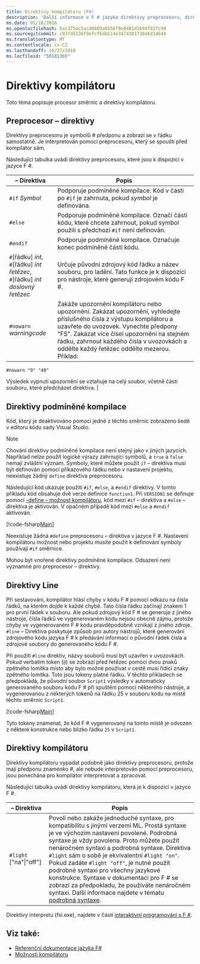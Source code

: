 ```yaml
---
title: Direktivy kompilátoru (F#)
description: 'Další informace o F # jazyka direktivy preprocesoru, direktivy podmíněné kompilace, direktivy line a direktivy kompilátoru.'
ms.date: 05/16/2016
ms.openlocfilehash: 5ac375ac5acd0609a6556f9e0481d169df827c98
ms.sourcegitcommit: c93fd5139f9efcf6db514e3474301738a6d1d649
ms.translationtype: MT
ms.contentlocale: cs-CZ
ms.lasthandoff: 10/27/2018
ms.locfileid: "50181365"
---
```

# <a name="compiler-directives"></a>Direktivy kompilátoru

Toto téma popisuje procesor směrnic a direktivy kompilátoru.

## <a name="preprocessor-directives"></a>Preprocesor – direktivy

Direktivy preprocesoru je symbolů # předponu a zobrazí se v řádku samostatně. Je interpretován pomocí preprocesoru, který se spouští před kompilátor sám.

Následující tabulka uvádí direktivy preprocesoru, které jsou k dispozici v jazyce F #.

|– Direktiva|Popis|
|---------|-----------|
|`#if` *Symbol*|Podporuje podmíněné kompilace. Kód v části po `#if` je zahrnuta, pokud *symbol* je definována.|
|`#else`|Podporuje podmíněné kompilace. Označí části kódu, které chcete zahrnout, pokud symbol použili s předchozí `#if` není definován.|
|`#endif`|Podporuje podmíněné kompilace. Označuje konec podmíněné části kódu.|
|`#`[řádku] *int*,<br/>`#`[řádku] *int* *řetězec*,<br/>`#`[řádku] *int* *doslovný řetězec*|Určuje původní zdrojový kód řádku a název souboru, pro ladění. Tato funkce je k dispozici pro nástroje, které generují zdrojovém kódu F #.|
|`#nowarn` *warningcode*|Zakáže upozornění kompilátoru nebo upozornění. Zakázat upozornění, vyhledejte příslušného čísla z výstupu kompilátoru a uzavřete do uvozovek. Vynechte předpony "FS". Zakázat více čísel upozornění na stejném řádku, zahrnout každého čísla v uvozovkách a oddělte každý řetězec oddělte mezerou. Příklad:

`#nowarn "9" "40"`

Výsledek vypnutí upozornění se vztahuje na celý soubor, včetně části souboru, které předcházet direktiva. |

## <a name="conditional-compilation-directives"></a>Direktivy podmíněné kompilace

Kód, který je deaktivováno pomocí jedné z těchto směrnic zobrazeno šedě v editoru kódu sady Visual Studio.

>[!NOTE]
Chování direktivy podmíněné kompilace není stejný jako v jiných jazycích. Například nelze použít logické výrazy zahrnující symbolů, a `true` a `false` nemají zvláštní význam. Symboly, které můžete použít `if` – direktiva musí být definován pomocí příkazového řádku nebo v nastavení projektu, neexistuje žádný `define` direktiva preprocesoru.

Následující kód ukazuje použití `#if`, `#else`, a `#endif` direktivy. V tomto příkladu kód obsahuje dvě verze definice `function1`. Při `VERSION1` se definuje pomocí [-define – možnost kompilátoru](https://msdn.microsoft.com/library/434394ae-0d4a-459c-a684-bffede519a04), kód mezi `#if` – direktiva a `#else` – direktiva je aktivován. V opačném případě kód mezi `#else` a `#endif` aktivován.

[!code-fsharp[Main](../../../samples/snippets/fsharp/lang-ref-2/snippet7301.fs)]

Neexistuje žádná `#define` preprocesoru – direktiva v jazyce F #. Nastavení kompilátoru možnost nebo projektu musíte použít k definování symboly používají `#if` směrnice.

Mohou být vnořené direktivy podmíněné kompilace. Odsazení není významné pro preprocesor – direktivy.

## <a name="line-directives"></a>Direktivy Line

Při sestavování, kompilátor hlásí chyby v kódu F # pomocí odkazu na čísla řádků, na kterém dojde k každé chybě. Tato čísla řádku začínají znakem 1 pro první řádek v souboru. Ale pokud zdrojový kód F # se generuje z jiného nástroje, čísla řádků ve vygenerovaném kódu nejsou obecně zájmu, protože chyby ve vygenerovaném F # kódu pravděpodobně vznikají z jiného zdroje. `#line` – Direktiva poskytuje způsob pro autory nástrojů, které generování zdrojového kódu jazyka F # k předávání informací o původní řádek čísla a zdrojové soubory do generovaného kódu F #.

Při použití `#line` direktiv, názvy souborů musí být uzavřen v uvozovkách. Pokud verbatim token (`@`) se zobrazí před řetězec pomocí dvou znaků zpětného lomítka místo aby bylo možné používat v cestě musí řídicí znaky zpětného lomítka. Toto jsou tokeny platné řádku. V těchto příkladech se předpokládá, že původní soubor `Script1` výsledky v automaticky generovaného souboru kódu F # při spuštění pomocí některého nástroje, a vygenerovanou z některých tokenů na řádku 25 v souboru kódu na místě těchto směrnic `Script1`.

[!code-fsharp[Main](../../../samples/snippets/fsharp/lang-ref-2/snippet7303.fs)]

Tyto tokeny znamenat, že kód F # vygenerovaný na tomto místě je odvozen z některé konstrukce nebo blízko řádku `25` v `Script1`.

## <a name="compiler-directives"></a>Direktivy kompilátoru

Direktivy kompilátoru vypadat podobně jako direktivy preprocesoru, protože mají předponu znaménko #, ale nebude interpretován pomocí preprocesoru, jsou ponechána pro kompilátor interpretovat a zpracovat.

Následující tabulka uvádí direktivy kompilátoru, která je k dispozici v jazyce F #.

|– Direktiva|Popis|
|---------|-----------|
|`#light` ["na"&#124;"off"]|Povolí nebo zakáže jednoduché syntaxe, pro kompatibilitu s jinými verzemi ML. Prostá syntaxe je ve výchozím nastavení povolené. Podrobná syntaxe je vždy povolena. Proto můžete použít nenáročném syntaxi a podrobná syntaxe. Direktiva `#light` sám o sobě je ekvivalentní `#light "on"`. Pokud zadáte `#light "off"`, je nutné použít podrobné syntaxi pro všechny jazykové konstrukce. Syntaxe v dokumentaci pro F # se zobrazí za předpokladu, že používáte nenáročném syntaxi. Další informace najdete v tématu [podrobná syntaxe](verbose-syntax.md).|
Direktivy interpretu (fsi.exe), najdete v části [interaktivní programování s F #](../tutorials/fsharp-interactive/index.md).

## <a name="see-also"></a>Viz také:

- [Referenční dokumentace jazyka F#](index.md)
- [Možnosti kompilátoru](compiler-options.md)

